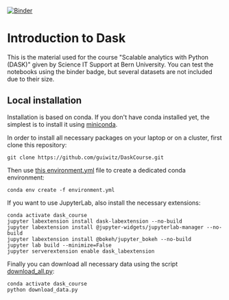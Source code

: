 [![Binder](https://mybinder.org/badge_logo.svg)](https://mybinder.org/v2/gh/guiwitz/DaskCourse/ef17335d978b5ecbbeed052dc671a0ca599252d1?urlpath=lab)

# Introduction to Dask

This is the material used for the course "Scalable analytics with Python (DASK)" given by Science IT Support at Bern University. You can test the notebooks using the binder badge, but several datasets are not included due to their size.

## Local installation

Installation is based on conda. If you don't have conda installed yet, the simplest is to install it using [miniconda](https://docs.conda.io/en/latest/miniconda.html).

In order to install all necessary packages on your laptop or on a cluster, first clone this repository:

```
git clone https://github.com/guiwitz/DaskCourse.git
```

Then use [this environment.yml](/binder/environment.yml) file to create a dedicated conda environment:
```
conda env create -f environment.yml
```

If you want to use JupyterLab, also install the necessary extensions:
```
conda activate dask_course
jupyter labextension install dask-labextension --no-build
jupyter labextension install @jupyter-widgets/jupyterlab-manager --no-build
jupyter labextension install @bokeh/jupyter_bokeh --no-build
jupyter lab build --minimize=False
jupyter serverextension enable dask_labextension
```

Finally you can download all necessary data using the script [download_all.py](/installation/download_data.py):

```
conda activate dask_course
python download_data.py
```
